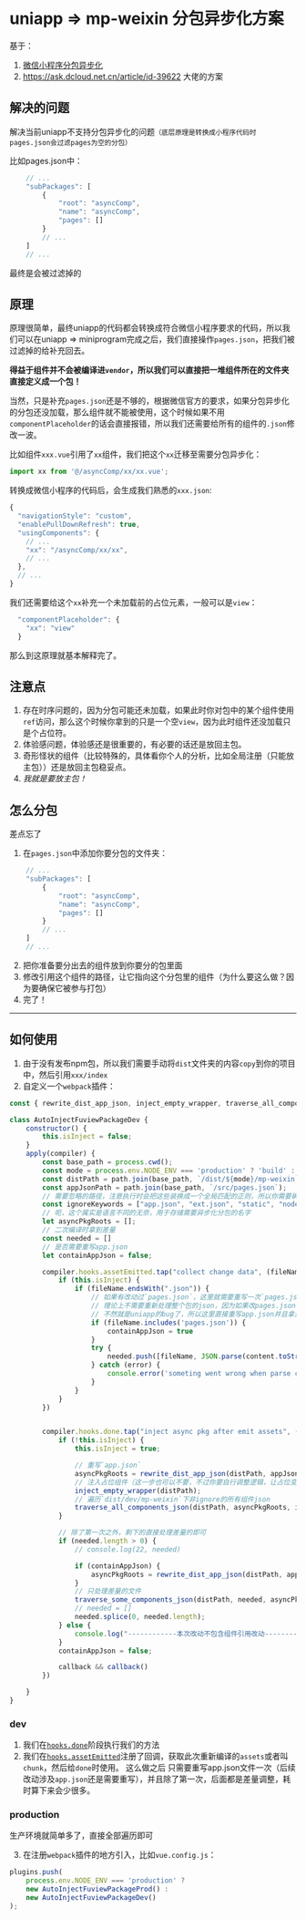 # uniapp => mp-weixin 分包异步化方案
基于：
1. [微信小程序分包异步化](https://developers.weixin.qq.com/miniprogram/dev/framework/subpackages.html)
2. https://ask.dcloud.net.cn/article/id-39622 大佬的方案


## 解决的问题
解决当前uniapp不支持分包异步化的问题`（底层原理是转换成小程序代码时pages.json会过滤pages为空的分包）`

比如pages.json中：
```js
    // ...
    "subPackages": [
        {
            "root": "asyncComp",
            "name": "asyncComp",
            "pages": []
        }
        // ...
    ]
    // ...
```
最终是会被过滤掉的

## 原理
原理很简单，最终uniapp的代码都会转换成符合微信小程序要求的代码，所以我们可以在uniapp => miniprogram完成之后，我们直接操作`pages.json`，把我们被过滤掉的给补充回去。

**得益于组件并不会被编译进`vendor`，所以我们可以直接把一堆组件所在的文件夹直接定义成一个包！**

当然，只是补充`pages.json`还是不够的，根据微信官方的要求，如果分包异步化的分包还没加载，那么组件就不能被使用，这个时候如果不用`componentPlaceholder`的话会直接报错，所以我们还需要给所有的组件的`.json`修改一波。

比如组件`xxx.vue`引用了`xx`组件，我们把这个`xx`迁移至需要分包异步化：
```js
import xx from '@/asyncComp/xx/xx.vue';
```

转换成微信小程序的代码后，会生成我们熟悉的`xxx.json`:
```js
{
  "navigationStyle": "custom",
  "enablePullDownRefresh": true,
  "usingComponents": {
    // ...
    "xx": "/asyncComp/xx/xx",
    // ...
  },
  // ...
}
```
我们还需要给这个`xx`补充一个未加载前的占位元素，一般可以是`view`：
```js
  "componentPlaceholder": {
    "xx": "view"
  }
```

那么到这原理就基本解释完了。

## 注意点
1. 存在时序问题的，因为分包可能还未加载，如果此时你对包中的某个组件使用`ref`访问，那么这个时候你拿到的只是一个空`view`，因为此时组件还没加载只是个占位符。
2. 体验感问题，体验感还是很重要的，有必要的话还是放回主包。
3. 奇形怪状的组件（比较特殊的，具体看你个人的分析，比如全局注册（只能放主包））还是放回主包稳妥点。
4. *我就是要放主包！*

## 怎么分包
差点忘了
1. 在`pages.json`中添加你要分包的文件夹：
```js
    // ...
    "subPackages": [
        {
            "root": "asyncComp",
            "name": "asyncComp",
            "pages": []
        }
        // ...
    ]
    // ...
```
2. 把你准备要分出去的组件放到你要分的包里面
3. 修改引用这个组件的路径，让它指向这个分包里的组件（为什么要这么做？因为要确保它被参与打包）
4. 完了！
----------------------
## 如何使用
1. 由于没有发布npm包，所以我们需要手动将`dist`文件夹的内容`copy`到你的项目中，然后引用`xxx/index`
2. 自定义一个`webpack`插件：
```js
const { rewrite_dist_app_json, inject_empty_wrapper, traverse_all_components_json, traverse_some_components_json } = require('../build/inject_async_pkg_mall_wasm/index');

class AutoInjectFuviewPackageDev {
    constructor() {
        this.isInject = false;
    }
    apply(compiler) {
        const base_path = process.cwd();
        const mode = process.env.NODE_ENV === 'production' ? 'build' : 'dev';
        const distPath = path.join(base_path, `/dist/${mode}/mp-weixin`);
        const appJsonPath = path.join(base_path, `/src/pages.json`);
        // 需要忽略的路径，注意执行时会把这些装换成一个全局匹配的正则，所以你需要确保路径不会被误伤
        const ignoreKeywords = ["app.json", "ext.json", "static", "node-modules", "uni_modules", "common"];
        // 呃，这个属实是语言不同的无奈，用于存储需要异步化分包的名字
        let asyncPkgRoots = [];
        // 二次编译时拿到差量
        const needed = []
        // 是否需要重写app.json
        let containAppJson = false;

        compiler.hooks.assetEmitted.tap("collect change data", (fileName, content) => {
            if (this.isInject) {
                if (fileName.endsWith(".json")) {
                    // 如果有改动过`pages.json`，这里就需要重写一次`pages.json`
                    // 理论上不需要重新处理整个包的json，因为如果改pages.json，那一定会触发对应目标页面的json改变
                    // 不然就是uniapp的bug了，所以这里直接重写app.json并且拿差量的处理即可
                    if (fileName.includes('pages.json')) {
                        containAppJson = true
                    }
                    try {
                        needed.push([fileName, JSON.parse(content.toString())]);
                    } catch (error) {
                        console.error('someting went wrong when parse content')
                    }
                }
            }
        })


        compiler.hooks.done.tap("inject async pkg after emit assets", (compilation, callback) => {
            if (!this.isInject) {
                this.isInject = true;

                // 重写`app.json`
                asyncPkgRoots = rewrite_dist_app_json(distPath, appJsonPath);
                // 注入占位组件（这一步也可以不要，不过你要自行调整逻辑，让占位变成你想要的）
                inject_empty_wrapper(distPath);
                // 遍历`dist/dev/mp-weixin`下非ignore的所有组件json
                traverse_all_components_json(distPath, asyncPkgRoots, ignoreKeywords);
            }

            // 除了第一次之外，剩下的直接处理差量的即可
            if (needed.length > 0) {
                // console.log(22, needed)

                if (containAppJson) {
                    asyncPkgRoots = rewrite_dist_app_json(distPath, appJsonPath);
                }
                // 只处理差量的文件
                traverse_some_components_json(distPath, needed, asyncPkgRoots, ignoreKeywords);
                // needed = []
                needed.splice(0, needed.length);
            } else {
                console.log("------------本次改动不包含组件引用改动------------")
            }
            containAppJson = false;

            callback && callback()
        })

    }
}
```
### dev
1. 我们在[`hooks.done`](https://webpack.js.org/api/compiler-hooks/#done)阶段执行我们的方法
2. 我们在[`hooks.assetEmitted`](https://webpack.js.org/api/compiler-hooks/#assetemitted)注册了回调，获取此次重新编译的`assets`或者叫`chunk`，然后给`done`时使用。
这么做之后 只需要重写app.json文件一次（后续改动涉及`app.json`还是需要重写），并且除了第一次，后面都是差量调整，耗时算下来会少很多。

### production
生产环境就简单多了，直接全部遍历即可

3. 在注册`webpack`插件的地方引入，比如`vue.config.js`：
```js
plugins.push(
    process.env.NODE_ENV === 'production' ?
    new AutoInjectFuviewPackageProd() :
    new AutoInjectFuviewPackageDev()
);
```
